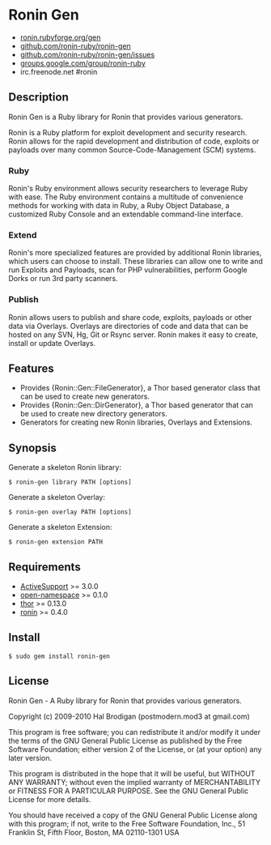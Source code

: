 # Ronin Gen

* [ronin.rubyforge.org/gen](http://ronin.rubyforge.org/gen/)
* [github.com/ronin-ruby/ronin-gen](http://github.com/ronin-ruby/ronin-gen)
* [github.com/ronin-ruby/ronin-gen/issues](http://github.com/ronin-ruby/ronin-gen/issues)
* [groups.google.com/group/ronin-ruby](http://groups.google.com/group/ronin-ruby)
* irc.freenode.net #ronin

## Description

Ronin Gen is a Ruby library for Ronin that provides various generators.

Ronin is a Ruby platform for exploit development and security research.
Ronin allows for the rapid development and distribution of code, exploits
or payloads over many common Source-Code-Management (SCM) systems.

### Ruby

Ronin's Ruby environment allows security researchers to leverage Ruby with
ease. The Ruby environment contains a multitude of convenience methods
for working with data in Ruby, a Ruby Object Database, a customized Ruby
Console and an extendable command-line interface.

### Extend

Ronin's more specialized features are provided by additional Ronin
libraries, which users can choose to install. These libraries can allow
one to write and run Exploits and Payloads, scan for PHP vulnerabilities,
perform Google Dorks  or run 3rd party scanners.

### Publish

Ronin allows users to publish and share code, exploits, payloads or other
data via Overlays. Overlays are directories of code and data that can be
hosted on any SVN, Hg, Git or Rsync server. Ronin makes it easy to create,
install or update Overlays.

## Features

* Provides {Ronin::Gen::FileGenerator}, a Thor based generator class that
  can be used to create new generators.
* Provides {Ronin::Gen::DirGenerator}, a Thor based generator that
  can be used to create new directory generators.
* Generators for creating new Ronin libraries, Overlays and Extensions.

## Synopsis

Generate a skeleton Ronin library:

    $ ronin-gen library PATH [options]

Generate a skeleton Overlay:

    $ ronin-gen overlay PATH [options]

Generate a skeleton Extension:

    $ ronin-gen extension PATH

## Requirements

* [ActiveSupport](http://rubygems.org/gems/activesupport) >= 3.0.0
* [open-namespace](http://github.com/postmodern/open-namespace) >= 0.1.0
* [thor](http://github.com/wycats/thor) >= 0.13.0
* [ronin](http://ronin.rubyforge.org/) >= 0.4.0

## Install

    $ sudo gem install ronin-gen

## License

Ronin Gen - A Ruby library for Ronin that provides various generators.

Copyright (c) 2009-2010 Hal Brodigan (postmodern.mod3 at gmail.com)

This program is free software; you can redistribute it and/or modify
it under the terms of the GNU General Public License as published by
the Free Software Foundation; either version 2 of the License, or
(at your option) any later version.

This program is distributed in the hope that it will be useful,
but WITHOUT ANY WARRANTY; without even the implied warranty of
MERCHANTABILITY or FITNESS FOR A PARTICULAR PURPOSE.  See the
GNU General Public License for more details.

You should have received a copy of the GNU General Public License
along with this program; if not, write to the Free Software
Foundation, Inc., 51 Franklin St, Fifth Floor, Boston, MA  02110-1301  USA
